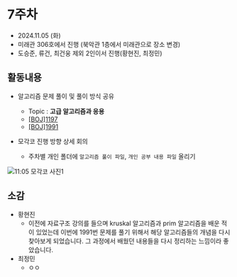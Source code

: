 # 7주차
- 2024.11.05 (화)
- 미래관 306호에서 진행 (북악관 1층에서 미래관으로 장소 변경)
- 도승준, 류건, 최건웅 제외 2인이서 진행(황현진, 최정민)


## 활동내용
- 알고리즘 문제 풀이 및 풀이 방식 공유
  - Topic : **고급 알고리즘과 응용**
  - [[BOJ]1197](https://www.acmicpc.net/problem/1197)
  - [[BOJ]1991](https://www.acmicpc.net/problem/1991)
    
- 모각코 진행 방향 상세 회의
  - 주차별 개인 폴더에 `알고리즘 풀이 파일`, `개인 공부 내용 파일` 올리기
 
![11:05 모각코 사진1](https://github.com/user-attachments/assets/64fa6ed2-3750-49b5-9f0c-9f4684803e66)




## 소감
- 황현진
  - 이전에 자료구조 강의를 들으며 kruskal 알고리즘과 prim 알고리즘을 배운 적이 있었는데 이번에 1991번 문제를 풀기 위해서 해당 알고리즘들의 개념을 다시 찾아보게 되었습니다. 
    그 과정에서 배웠던 내용들을 다시 정리하는 느낌이라 좋았습니다.
- 최정민
  - ㅇㅇ
